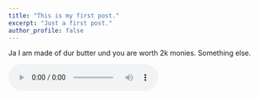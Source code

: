 ```yaml
---
title: "This is my first post."
excerpt: "Just a first post."
author_profile: false
---
```

Ja I am made of dur butter und you are worth 2k monies.
Something else.


<audio controls>
  <source src="https://drive.google.com/uc?id=1wZc9lK36Tv80ZUE8Ln1JCZuH1pMm6MD4" type="audio/wav">
Your browser does not support the audio element.
</audio>